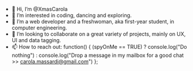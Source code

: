 - 👋 Hi, I’m @XmasCarola
- 👀 I’m interested in coding, dancing and exploring.
- 🌱 I’m a web developer and a freshwoman, aka first-year student, in computer engineering.
- 💞️ I’m looking to collaborate on a great variety of projects, mainly on UX, UI and data tagging.
- 📫 How to reach out: function() { (spyOnMe == TRUE) ? console.log("Do nothing") : console.log("Drop a message in my mailbox for a good chat >> carola.massardi@gmail.com") };

<!---
XmasCarola/XmasCarola is a ✨ special ✨ repository because its `README.md` (this file) appears on your GitHub profile.
You can click the Preview link to take a look at your changes.
--->
